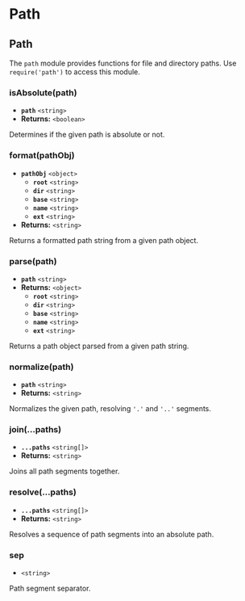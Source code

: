 # Path

## Path

The `path` module provides functions for file and directory paths. Use `require('path')` to access this module.

### isAbsolute(path)

* **`path`** `<string>`&#x20;
* **Returns:** `<boolean>`&#x20;

Determines if the given path is absolute or not.

### format(pathObj)

* **`pathObj`** `<object>`&#x20;
  * **`root`** `<string>`
  * **`dir`** `<string>`
  * **`base`** `<string>`
  * **`name`** `<string>`
  * **`ext`** `<string>`
* **Returns:** `<string>`&#x20;

Returns a formatted path string from a given path object.

### parse(path)

* **`path`** `<string>`&#x20;
* **Returns:** `<object>`
  * **`root`** `<string>`
  * **`dir`** `<string>`
  * **`base`** `<string>`
  * **`name`** `<string>`
  * **`ext`** `<string>`

Returns a path object parsed from a given path string.

### normalize(path)

* **`path`** `<string>`&#x20;
* **Returns:** `<string>`

Normalizes the given path, resolving `'.'` and `'..'` segments.

### join(...paths)

* **`...paths`** `<string[]>`&#x20;
* **Returns:** `<string>`

Joins all path segments together.

### resolve(...paths)

* **`...paths`** `<string[]>`&#x20;
* **Returns:** `<string>`

Resolves a sequence of path segments into an absolute path.

### sep

* `<string>`

Path segment separator.
